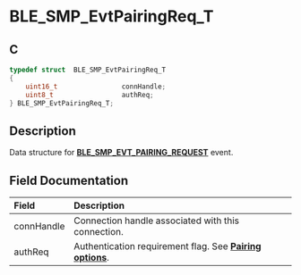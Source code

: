 # BLE_SMP_EvtPairingReq_T

## C

```c
typedef struct  BLE_SMP_EvtPairingReq_T
{
    uint16_t                connHandle;
    uint8_t                 authReq;
} BLE_SMP_EvtPairingReq_T;
```

## Description

Data structure for **[BLE_SMP_EVT_PAIRING_REQUEST](GUID-DA3C91C3-3ACA-4850-B469-FDF748DD2D87.md)** event.


## Field Documentation

|Field|Description|
|:---|:---|
|connHandle|Connection handle associated with this connection.|
|authReq|Authentication requirement flag. See **[Pairing options](GUID-18C06DA4-1B84-4764-8D8B-2AF416ADE471.md)**.|
